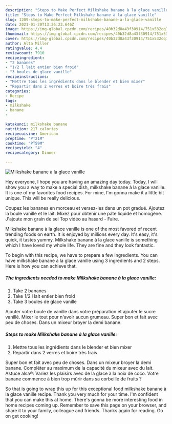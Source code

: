 ```yaml
---
description: "Steps to Make Perfect Milkshake banane à la glace vanille"
title: "Steps to Make Perfect Milkshake banane à la glace vanille"
slug: 1209-steps-to-make-perfect-milkshake-banane-a-la-glace-vanille
date: 2021-01-20T13:36:23.646Z
image: https://img-global.cpcdn.com/recipes/40b32d8a43f30914/751x532cq70/milkshake-banane-a-la-glace-vanille-photo-principale-de-la-recette.jpg
thumbnail: https://img-global.cpcdn.com/recipes/40b32d8a43f30914/751x532cq70/milkshake-banane-a-la-glace-vanille-photo-principale-de-la-recette.jpg
cover: https://img-global.cpcdn.com/recipes/40b32d8a43f30914/751x532cq70/milkshake-banane-a-la-glace-vanille-photo-principale-de-la-recette.jpg
author: Alta Miller
ratingvalue: 4.4
reviewcount: 7910
recipeingredient:
- "2 bananes"
- "1/2 l lait entier bien froid"
- "3 boules de glace vanille"
recipeinstructions:
- "Mettre tous les ingrédients dans le blender et bien mixer"
- "Repartir dans 2 verres et boire très frais"
categories:
- Recipe
tags:
- milkshake
- banane
- 

katakunci: milkshake banane  
nutrition: 217 calories
recipecuisine: American
preptime: "PT21M"
cooktime: "PT59M"
recipeyield: "4"
recipecategory: Dinner

---
```



![Milkshake banane à la glace vanille](https://img-global.cpcdn.com/recipes/40b32d8a43f30914/751x532cq70/milkshake-banane-a-la-glace-vanille-photo-principale-de-la-recette.jpg)

Hey everyone, I hope you are having an amazing day today. Today, I will show you a way to make a special dish, milkshake banane à la glace vanille. It is one of my favorites food recipes. For mine, I'm gonna make it a little bit unique. This will be really delicious.

Coupez les bananes en morceau et versez-les dans un pot gradué. Ajoutez la boule vanille et le lait. Mixez pour obtenir une pâte liquide et homogène. J&#39;ajoute mon grain de sel Top vidéo au hasard - Faire.

Milkshake banane à la glace vanille is one of the most favored of recent trending foods on earth. It is enjoyed by millions every day. It's easy, it's quick, it tastes yummy. Milkshake banane à la glace vanille is something which I have loved my whole life. They are fine and they look fantastic.


To begin with this recipe, we have to prepare a few ingredients. You can have milkshake banane à la glace vanille using 3 ingredients and 2 steps. Here is how you can achieve that.

<!--inarticleads1-->

##### The ingredients needed to make Milkshake banane à la glace vanille:

1. Take 2 bananes
1. Take 1/2 l lait entier bien froid
1. Take 3 boules de glace vanille


Ajouter votre boule de vanille dans votre préparation et ajouter le sucre vanillé. Mixer le tout pour n&#39;avoir aucun grumeau. Super bon et fait avec peu de choses. Dans un mixeur broyer la demi banane. 

<!--inarticleads2-->

##### Steps to make Milkshake banane à la glace vanille:

1. Mettre tous les ingrédients dans le blender et bien mixer
1. Repartir dans 2 verres et boire très frais


Super bon et fait avec peu de choses. Dans un mixeur broyer la demi banane. Compléter au maximum de la capacité du mixeur avec du lait. Astuce alsa®: Variez les plaisirs avec de la glace à la noix de coco. Votre banane commence à bien trop mûrir dans sa corbeille de fruits ? 

So that is going to wrap this up for this exceptional food milkshake banane à la glace vanille recipe. Thank you very much for your time. I'm confident that you can make this at home. There's gonna be more interesting food in home recipes coming up. Remember to save this page on your browser, and share it to your family, colleague and friends. Thanks again for reading. Go on get cooking!
